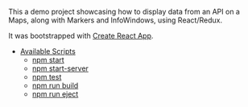 This a demo project showcasing how to display data from an API on a Maps, along with Markers and InfoWindows, using React/Redux.

It was bootstrapped with [Create React App](https://github.com/facebookincubator/create-react-app).

* [Available Scripts](#available-scripts)
  * [npm start](#npm-start)
  * [npm start-server](#npm-start-server)
  * [npm test](#npm-test)
  * [npm run build](#npm-run-build)
  * [npm run eject](#npm-run-eject)

